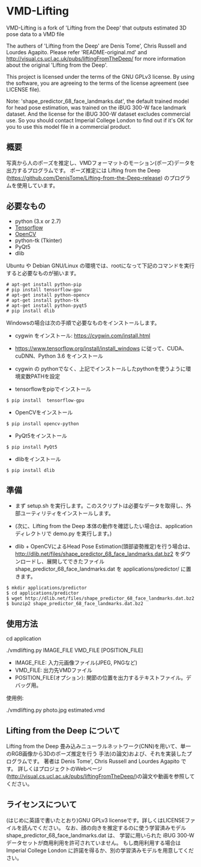 # VMD-Lifting
VMD-Lifting is a fork of 'Lifting from the Deep' that outputs estimated 3D pose data to a VMD file

The authers of 'Lifting from the Deep' are Denis Tome', Chris Russell and Lourdes Agapito.
Please refer 'README-original.md' and http://visual.cs.ucl.ac.uk/pubs/liftingFromTheDeep/
for more information about the original 'Lifting from the Deep'.

This project is licensed under the terms of the GNU GPLv3 license. By using the software, you are agreeing to the terms of the license agreement (see LICENSE file).

Note: 'shape_predictor_68_face_landmarks.dat', the default trained model for head pose estimation,
was trained on the iBUG 300-W face landmark dataset. And the license for the iBUG 300-W dataset
excludes commercial use. So you should contact Imperial College London to find out if it's OK for
you to use this model file in a commercial product.

## 概要

写真から人のポーズを推定し、VMDフォーマットのモーション(ポーズ)データを出力するプログラムです。
ポーズ推定には Lifting from the Deep (https://github.com/DenisTome/Lifting-from-the-Deep-release)
のプログラムを使用しています。

## 必要なもの
- python (3.x or 2.7)
- [Tensorflow](https://www.tensorflow.org/)
- [OpenCV](http://opencv.org/)
- python-tk (Tkinter)
- PyQt5
- dlib

Ubuntu や Debian GNU/Linux の環境では、rootになって下記のコマンドを実行すると必要なものが揃います。

```
# apt-get install python-pip
# pip install tensorflow-gpu
# apt-get install python-opencv
# apt-get install python-tk
# apt-get install python-pyqt5
# pip install dlib
```

Windowsの場合は次の手順で必要なものをインストールします。

- cygwin をインストール: https://cygwin.com/install.html

- https://www.tensorflow.org/install/install_windows に従って、CUDA、cuDNN、Python 3.6 をインストール

- cygwin の pythonでなく、上記でインストールしたpythonを使うように環境変数PATHを設定

- tensorflowをpipでインストール

`$ pip install  tensorflow-gpu`

- OpenCVをインストール

`$ pip install opencv-python`

- PyQt5をインストール

`$ pip install PyQt5`

- dlibをインストール

`$ pip install dlib`

## 準備
- まず setup.sh を実行します。このスクリプトは必要なデータを取得し、外部ユーティリティをインストールします。
- (次に、Lifting from the Deep 本体の動作を確認したい場合は、application ディレクトリで demo.py を実行します。)

- dlib + OpenCVによるHead Pose Estimation(頭部姿勢推定)を行う場合は、http://dlib.net/files/shape_predictor_68_face_landmarks.dat.bz2 をダウンロードし、展開してできたファイル shape_predictor_68_face_landmarks.dat を applications/predictor/ に置きます。

```
$ mkdir applications/predictor
$ cd applications/predictor
$ wget http://dlib.net/files/shape_predictor_68_face_landmarks.dat.bz2
$ bunzip2 shape_predictor_68_face_landmarks.dat.bz2
```

## 使用方法

cd application

./vmdlifting.py IMAGE_FILE VMD_FILE [POSITION_FILE]

- IMAGE_FILE: 入力元画像ファイル(JPEG, PNGなど)
- VMD_FILE: 出力先VMDファイル
- POSITION_FILE(オプション): 関節の位置を出力するテキストファイル。デバッグ用。

使用例:

./vmdlifting.py photo.jpg estimated.vmd

## Lifting from the Deep について

Lifting from the Deep 畳み込みニューラルネットワーク(CNN)を用いて、単一のRGB画像から3Dのポーズ推定を行う
手法(の論文)および、それを実装したプログラムです。
著者は Denis Tome', Chris Russell and Lourdes Agapito です。
詳しくはプロジェクトのWebページ(http://visual.cs.ucl.ac.uk/pubs/liftingFromTheDeep/)の論文や動画を参照してください。

## ライセンスについて
(はじめに英語で書いたとおり)GNU GPLv3 licenseです。詳しくはLICENSEファイルを読んでください。
なお、顔の向きを推定するのに使う学習済みモデル shape_predictor_68_face_landmarks.dat は、
学習に用いられた iBUG 300-W データセットが商用利用を許可されていません。
もし商用利用する場合は Imperial College London に許諾を得るか、別の学習済みモデルを用意してください。
